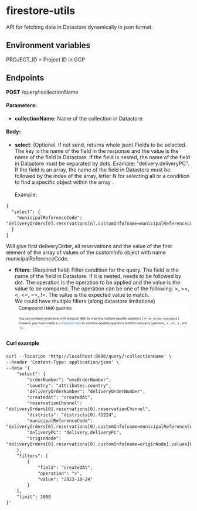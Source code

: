 # firestore-utils

API for fetching data in Datastore dynamically in json format.

## Environment variables
PROJECT_ID = Project ID in GCP <br/>

## Endpoints

**POST** /query/:collectionName

#### Parameters:
- **collectionName**: Name of the collection in Datastore

#### Body:
- **select**: (Optional. If not send, returns whole json) Fields to be selected. The key is the name of the field in the response and the value is the name of the field in Datastore. If the field is nested, the name of the field in Datastore must be separated by dots. Example: "delivery.deliveryPC". If the field is an array, the name of the field in Datastore must be followed by the index of the array, letter N for selecting all or a condition to find a specific object within the array . 
<br/> <br/> Example:
```
{
  "select": {
    "municipalReferenceCode": "deliveryOrders[0].reservations[n].customInfo[name=municipalReferenceCode].values[0]"
  }
}
```
Will give first deliveryOrder, all reservations and the value of the first element of the array of values of the customInfo object with name municipalReferenceCode.

- **filters**: (Required field) Filter condition for the query. The field is the name of the field in Datastore. If it is nested, needs to be followed by dot. The operation is the operation to be applied and the value is the value to be compared. The operation can be one of the following: >, >=, <, <=, ==, !=. The value is the expected value to match. 
  <br/> We could have multiple filters (along datastore limitations)
    ![img.png](img.png)

#### Curl example
```
curl --location 'http://localhost:8080/query/:collectionName' \
--header 'Content-Type: application/json' \
--data '{
    "select": {
        "orderNumber": "omsOrderNumber",
        "country": "attributes.country",
        "deliveryOrderNumber": "deliveryOrderNumber",
        "createdAt": "createdAt",
        "reservationChannel": "deliveryOrders[0].reservations[0].reservationChannel",
        "districts": "districts[0].f12Id",
        "municipalReferenceCode": "deliveryOrders[0].reservations[0].customInfo[name=municipalReferenceCode].values[0]",
        "deliveryPC": "delivery.deliveryPC",
        "originNode": "deliveryOrders[0].reservations[0].customInfo[name=originNode].values[0]"
    },
    "filters": [
        {
            "field": "createdAt",
            "operation": ">",
            "value": "2023-10-24"
        }
    ],
    "limit": 1000
}'
```
